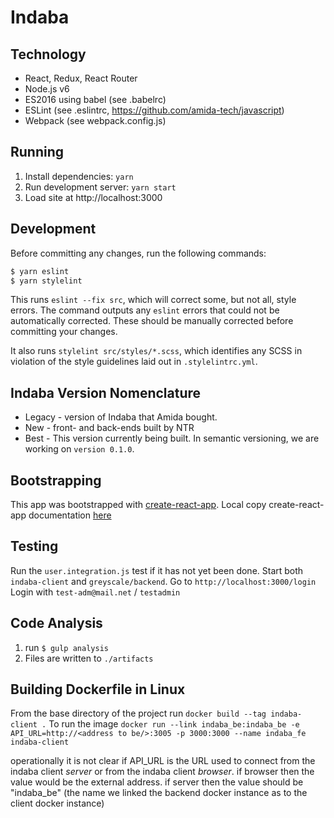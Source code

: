 # Indaba

## Technology
- React, Redux, React Router
- Node.js v6
- ES2016 using babel (see .babelrc)
- ESLint (see .eslintrc, https://github.com/amida-tech/javascript)
- Webpack (see webpack.config.js)

## Running
1. Install dependencies: `yarn`
2. Run development server: `yarn start`
3. Load site at http://localhost:3000

## Development
Before committing any changes, run the following commands:
```sh
$ yarn eslint
$ yarn stylelint
```
This runs `eslint --fix src`, which will correct some, but not all, style errors.
The command outputs any `eslint` errors that could not be automatically corrected.
These should be manually corrected before committing your changes.

It also runs `stylelint src/styles/*.scss`, which identifies any SCSS in violation
of the style guidelines laid out in `.stylelintrc.yml`.

## Indaba Version Nomenclature
- Legacy - version of Indaba that Amida bought.
- New - front- and back-ends built by NTR
- Best - This version currently being built.  In semantic versioning, we are working on `version 0.1.0`.

## Bootstrapping
This app was bootstrapped with [create-react-app](https://github.com/facebookincubator/create-react-app).
Local copy create-react-app documentation [here](bootstrap.README.md)

## Testing
Run the `user.integration.js` test if it has not yet been done.
Start both `indaba-client` and `greyscale/backend`.
Go to `http://localhost:3000/login`
Login with `test-adm@mail.net` / `testadmin`

## Code Analysis
1. run `$ gulp analysis`
2. Files are written to `./artifacts`

## Building Dockerfile in Linux
From the base directory of the project run `docker build --tag indaba-client .`
To run the image `docker run --link indaba_be:indaba_be -e API_URL=http://<address to be/>:3005 -p 3000:3000 --name indaba_fe indaba-client`

operationally it is not clear if API_URL is the URL used to connect from the indaba client _server_ or from the indaba client _browser_. if browser then the value would be the external address.  if server then the value should be "indaba_be" (the name we linked the backend docker instance as to the client docker instance)
